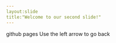 ```yaml
---
layout:slide
title:"Welcome to our second slide!"
---
```

github pages
Use the left arrow to go back
